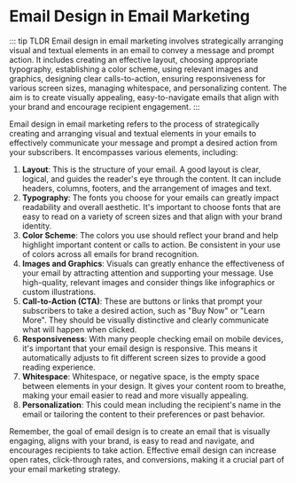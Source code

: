 # Email Design in Email Marketing

::: tip TLDR
Email design in email marketing involves strategically arranging visual and textual elements in an email to convey a message and prompt action. It includes creating an effective layout, choosing appropriate typography, establishing a color scheme, using relevant images and graphics, designing clear calls-to-action, ensuring responsiveness for various screen sizes, managing whitespace, and personalizing content. The aim is to create visually appealing, easy-to-navigate emails that align with your brand and encourage recipient engagement.
:::

Email design in email marketing refers to the process of strategically creating and arranging visual and textual elements in your emails to effectively communicate your message and prompt a desired action from your subscribers. It encompasses various elements, including:

1. **Layout**: This is the structure of your email. A good layout is clear, logical, and guides the reader's eye through the content. It can include headers, columns, footers, and the arrangement of images and text.
2. **Typography**: The fonts you choose for your emails can greatly impact readability and overall aesthetic. It's important to choose fonts that are easy to read on a variety of screen sizes and that align with your brand identity.
3. **Color Scheme**: The colors you use should reflect your brand and help highlight important content or calls to action. Be consistent in your use of colors across all emails for brand recognition.
4. **Images and Graphics**: Visuals can greatly enhance the effectiveness of your email by attracting attention and supporting your message. Use high-quality, relevant images and consider things like infographics or custom illustrations.
5. **Call-to-Action (CTA)**: These are buttons or links that prompt your subscribers to take a desired action, such as "Buy Now" or "Learn More". They should be visually distinctive and clearly communicate what will happen when clicked.
6. **Responsiveness**: With many people checking email on mobile devices, it's important that your email design is responsive. This means it automatically adjusts to fit different screen sizes to provide a good reading experience.
7. **Whitespace**: Whitespace, or negative space, is the empty space between elements in your design. It gives your content room to breathe, making your email easier to read and more visually appealing.
8. **Personalization**: This could mean including the recipient's name in the email or tailoring the content to their preferences or past behavior.

Remember, the goal of email design is to create an email that is visually engaging, aligns with your brand, is easy to read and navigate, and encourages recipients to take action. Effective email design can increase open rates, click-through rates, and conversions, making it a crucial part of your email marketing strategy.
